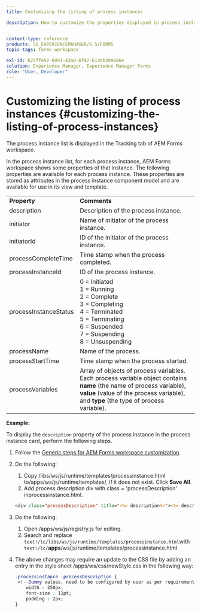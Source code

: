 ```yaml
---
title: Customizing the listing of process instances

description: How-to customize the properties displayed in process instance in AEM Forms workspace.


content-type: reference
products: SG_EXPERIENCEMANAGER/6.5/FORMS
topic-tags: forms-workspace

exl-id: b27ffe92-8491-43a0-bf42-613eb39a606e
solution: Experience Manager, Experience Manager Forms
role: "User, Developer"
---
```

# Customizing the listing of process instances {#customizing-the-listing-of-process-instances}

The process instance list is displayed in the Tracking tab of AEM Forms workspace.

In the process instance list, for each process instance, AEM Forms workspace shows some properties of that instance. The following properties are available for each process instance. These properties are stored as attributes in the process instance component model and are available for use in its view and template.

<table>
 <tbody>
  <tr>
   <td><strong>Property</strong></td>
   <td><strong>Comments</strong></td>
  </tr>
  <tr>
   <td>description</td>
   <td>Description of the process instance.</td>
  </tr>
  <tr>
   <td>initiator</td>
   <td>Name of initiator of the process instance.</td>
  </tr>
  <tr>
   <td>initiatorId</td>
   <td>ID of the initiator of the process instance.</td>
  </tr>
  <tr>
   <td>processCompleteTime</td>
   <td>Time stamp when the process completed.</td>
  </tr>
  <tr>
   <td>processInstanceId</td>
   <td>ID of the process instance.</td>
  </tr>
  <tr>
   <td>processInstanceStatus</td>
   <td>0 = Initiated<br /> 1 = Running<br /> 2 = Complete<br /> 3 = Completing<br /> 4 = Terminated<br /> 5 = Terminating<br /> 6 = Suspended<br /> 7 = Suspending<br /> 8 = Unsuspending</td>
  </tr>
  <tr>
   <td>processName</td>
   <td>Name of the process.</td>
  </tr>
  <tr>
   <td>processStartTime</td>
   <td>Time stamp when the process started.</td>
  </tr>
  <tr>
   <td>processVariables</td>
   <td>Array of objects of process variables. Each process variable object contains <strong>name</strong> (the name of process variable), <strong>value</strong> (value of the process variable), and<strong> type</strong> (the type of process variable).</td>
  </tr>
 </tbody>
</table>

**Example:**

To display the `description` property of the process instance in the process instance card, perform the following steps.

1. Follow the [Generic steps for AEM Forms workspace customization](/help/forms/using/generic-steps-html-workspace-customization.md).
1. Do the following:

    1. Copy /libs/ws/js/runtime/templates/processinstance.html to/apps/ws/js/runtime/templates/, if it does not exist. Click **Save All**.
    1. Add process description div with class = 'processDescription' inprocessinstance.html.

   ```jsp
   <div class="processDescription" title="<%= description%>"><%= description%></div>
   ```

1. Do the following:

    1. Open /apps/ws/js/registry.js for editing.
    1. Search and replace `text!/lc/libs/ws/js/runtime/templates/processinstance.html`with `text!/lc/`**apps**/ws/js/runtime/templates/processinstance.html.

1. The above changes may require an update to the CSS file by adding an entry in the style sheet /apps/ws/css/newStyle.css in the following way:

   ```css
   .processinstance .processDescription {
    <!--Dummy values, need to be configured by user as per requirement and user can add or delete any property depending upon requirement-->
       width : 250px;
       font-size : 11pt;
       padding : 2px;
   }
   ```
